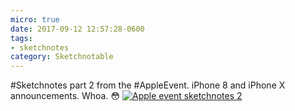 ```yaml
---
micro: true
date: 2017-09-12 12:57:28-0600
tags:
- sketchnotes
category: Sketchnotable
---
```


#Sketchnotes part 2 from the #AppleEvent. iPhone 8 and iPhone X announcements. Whoa. 😳 [![Apple event sketchnotes 2](/uploads/2018/51ca7f725c.jpg)](/uploads/2018/51ca7f725c.jpg)
